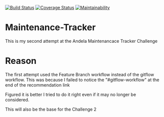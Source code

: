 [![Build Status](https://travis-ci.org/Veraclins/New-Maintenance-Tracker.svg?branch=develop)](https://travis-ci.org/Veraclins/New-Maintenance-Tracker) [![Coverage Status](https://coveralls.io/repos/github/Veraclins/New-Maintenance-Tracker/badge.svg?branch=develop)](https://coveralls.io/github/Veraclins/New-Maintenance-Tracker?branch=develop) [![Maintainability](https://api.codeclimate.com/v1/badges/3185baf2767d48b4f0b3/maintainability)](https://codeclimate.com/github/Veraclins/New-Maintenance-Tracker/maintainability) 
# Maintenance-Tracker
This is my second attempt at the Andela Maintenancace Tracker Challenge

# Reason
The first attempt used the Feature Branch workflow instead of the gitflow workflow.
This was because I failed to notice the "#gitflow-workflow" at the end of the recommendation link

Figured it is better I tried to do it right even if it may no longer be considered.

This will also be the base for the Challenge 2

